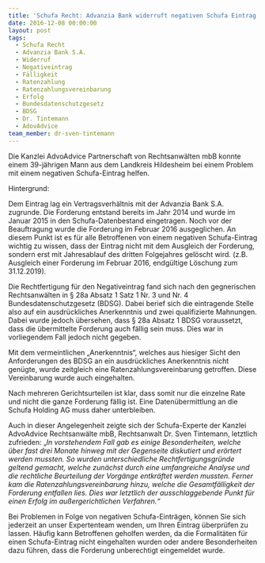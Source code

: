```yaml
---
title: 'Schufa Recht: Advanzia Bank widerruft negativen Schufa Eintrag'
date: 2016-12-08 00:00:00
layout: post
tags:
  - Schufa Recht
  - Advanzia Bank S.A.
  - Widerruf
  - Negativeintrag
  - Fälligkeit
  - Ratenzahlung
  - Ratenzahlungsvereinbarung
  - Erfolg
  - Bundesdatenschutzgesetz
  - BDSG
  - Dr. Tintemann
  - AdovAdvice
team_member: dr-sven-tintemann
---
```



Die Kanzlei AdvoAdvice Partnerschaft von Rechtsanw&auml;lten mbB konnte einem 39-j&auml;hrigen Mann aus dem Landkreis Hildesheim bei einem Problem mit einem negativen Schufa-Eintrag helfen.

Hintergrund:&nbsp;

Dem Eintrag lag ein Vertragsverh&auml;ltnis mit der Advanzia Bank S.A. zugrunde. Die Forderung entstand bereits im Jahr 2014 und wurde im Januar 2015 in den Schufa-Datenbestand eingetragen. Noch vor der Beauftragung wurde die Forderung im Februar 2016 ausgeglichen. An diesem Punkt ist es f&uuml;r alle Betroffenen von einem negativen Schufa-Eintrag wichtig zu wissen, dass der Eintrag nicht mit dem Ausgleich der Forderung, sondern erst mit Jahresablauf des dritten Folgejahres gel&ouml;scht wird. (z.B. Ausgleich einer Forderung im Februar 2016, endg&uuml;ltige L&ouml;schung zum 31.12.2019).

Die Rechtfertigung f&uuml;r den Negativeintrag fand sich nach den gegnerischen Rechtsanw&auml;lten in &sect; 28a Absatz 1 Satz 1 Nr. 3 und Nr. 4 Bundesdatenschutzgesetz (BDSG). Dabei berief sich die eintragende Stelle also auf ein ausdr&uuml;ckliches Anerkenntnis und zwei qualifizierte Mahnungen. Dabei wurde jedoch &uuml;bersehen, dass &sect; 28a Absatz 1 BDSG voraussetzt, dass die &uuml;bermittelte Forderung auch f&auml;llig sein muss. Dies war in vorliegendem Fall jedoch nicht gegeben.

Mit dem vermeintlichen „Anerkenntnis“, welches aus hiesiger Sicht den Anforderungen des BDSG an ein ausdr&uuml;ckliches Anerkenntnis nicht gen&uuml;gte, wurde zeitgleich eine Ratenzahlungsvereinbarung getroffen. Diese Vereinbarung wurde auch eingehalten.

Nach mehreren Gerichtsurteilen ist klar, dass somit nur die einzelne Rate und nicht die ganze Forderung f&auml;llig ist. Eine Daten&uuml;bermittlung an die Schufa Holding AG muss daher unterbleiben.

Auch in dieser Angelegenheit zeigte sich der Schufa-Experte der Kanzlei AdvoAdvice Rechtsanw&auml;lte mbB, Rechtsanwalt Dr. Sven Tintemann, letztlich zufrieden: „*In vorstehendem Fall gab es einige Besonderheiten, welche &uuml;ber fast drei Monate hinweg mit der Gegenseite diskutiert und er&ouml;rtert werden mussten. So wurden unterschiedliche Rechtfertigungsgr&uuml;nde geltend gemacht, welche zun&auml;chst durch eine umfangreiche Analyse und die rechtliche Beurteilung der Vorg&auml;nge entkr&auml;ftet werden mussten. Ferner kam die Ratenzahlungsvereinbarung hinzu, welche die Gesamtf&auml;lligkeit der Forderung entfallen lies. Dies war letztlich der ausschlaggebende Punkt f&uuml;r einen Erfolg im au&szlig;ergerichtlichen Verfahren.“*

Bei Problemen in Folge von negativen Schufa-Eintr&auml;gen, k&ouml;nnen Sie sich jederzeit an unser Expertenteam wenden, um Ihren Eintrag &uuml;berpr&uuml;fen zu lassen. H&auml;ufig kann Betroffenen geholfen werden, da die Formalit&auml;ten f&uuml;r einen Schufa-Eintrag nicht eingehalten wurden oder andere Besonderheiten dazu f&uuml;hren, dass die Forderung unberechtigt eingemeldet wurde.